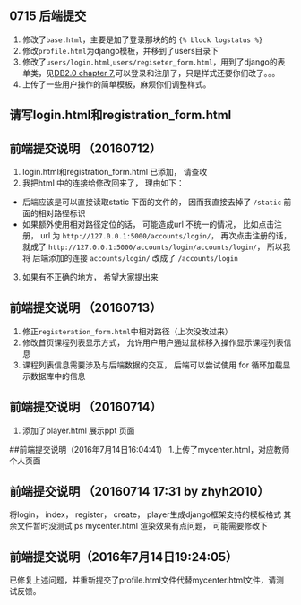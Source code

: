 ## 0715 后端提交
1. 修改了`base.html`，主要是加了登录那块的的 `{% block logstatus %}`
1. 修改`profile.html`为django模板，并移到了users目录下
2. 修改了`users/login.html`,`users/regiseter_form.html`，用到了django的表单类，见[DB2.0 chapter 7](djangobook.py3k.cn/2.0/chapter07/),可以登录和注册了，只是样式还要你们改了。。。
3. 上传了一些用户操作的简单模板，麻烦你们调整样式。

## 请写login.html和registration_form.html

## 前端提交说明 （20160712）
1. login.html和registration_form.html 已添加， 请查收
2. 我把html 中的连接给修改回来了， 理由如下：
  - 后端应该是可以直接读取static 下面的文件的， 因而我直接去掉了 `/static` 前面的相对路径标识
  - 如果额外使用相对路径定位的话， 可能造成url 不统一的情况， 比如点击注册， url 为 `http://127.0.0.1:5000/accounts/login/`， 再次点击注册的话， 就成了 `http://127.0.0.1:5000/accounts/login/accounts/login/`， 所以我将 后端添加的连接 `accounts/login/` 改成了 `/accounts/login`
3. 如果有不正确的地方， 希望大家提出来

## 前端提交说明 （20160713）
1. 修正`registeration_form.html`中相对路径（上次没改过来）
2. 修改首页课程列表显示方式， 允许用户用户通过鼠标移入操作显示课程列表信息
3. 课程列表信息需要涉及与后端数据的交互， 后端可以尝试使用 for 循环加载显示数据库中的信息


## 前端提交说明 （20160714）
1. 添加了player.html 展示ppt 页面

##前端提交说明（2016年7月14日16:04:41）
1.上传了mycenter.html，对应教师个人页面

## 前端提交说明 （20160714 17:31 by zhyh2010）
将login， index， register， create， player生成django框架支持的模板格式
其余文件暂时没测试
ps mycenter.html 渲染效果有点问题， 可能需要修改下

## 前端提交说明（2016年7月14日19:24:05）
  已修复上述问题，并重新提交了profile.html文件代替mycenter.html文件，请测试反馈。
